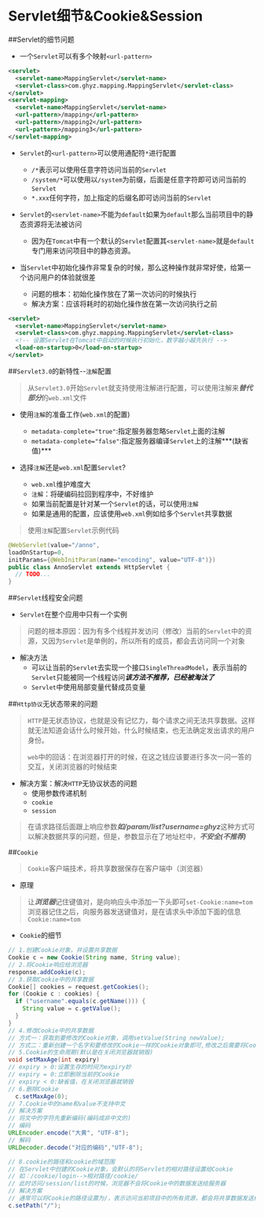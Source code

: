 # Servlet细节&Cookie&Session
##Servlet的细节问题
* 一个`Servlet`可以有多个映射`<url-pattern>`

```xml
<servlet>
  <servlet-name>MappingServlet</servlet-name>
  <servlet-class>com.ghyz.mapping.MappingServlet</servlet-class>
</servlet>
<servlet-mapping>
  <servlet-name>MappingServlet</servlet-name>
  <url-pattern>/mapping</url-pattern>
  <url-pattern>/mapping2</url-pattern>
  <url-pattern>/mapping3</url-pattern>
</servlet-mapping>
```

* `Servlet`的`<url-pattern>`可以使用通配符`*`进行配置
  * `/*`表示可以使用任意字符访问当前的`Servlet`
  * `/system/*`可以使用以`/system`为前缀，后面是任意字符即可访问当前的`Servlet`
  * `*.xxx`任何字符，加上指定的后缀名即可访问当前的`Servlet`


* `Servlet`的`<servlet-name>`不能为`default`如果为`default`那么当前项目中的静态资源将无法被访问
  * 因为在`Tomcat`中有一个默认的`Servlet`配置其`<servlet-name>`就是`default`专门用来访问项目中的静态资源。


* 当`Servlet`中初始化操作非常复杂的时候，那么这种操作就非常好使，给第一个访问用户的体验就很差
  * 问题的根本：初始化操作放在了第一次访问的时候执行
  * 解决方案：应该将耗时的初始化操作放在第一次访问执行之前

```xml
<servlet>
  <servlet-name>MappingServlet</servlet-name>
  <servlet-class>com.ghyz.mapping.MappingServlet</servlet-class>
  <!-- 设置Servlet在Tomcat中启动的时候执行初始化，数字越小越先执行 -->
  <load-on-startup>0</load-on-startup>
</servlet>
```

##`Servlet3.0`的新特性--`注解`配置
>从`Servlet3.0`开始`Servlet`就支持使用注解进行配置，可以使用注解来***替代部分***的`web.xml`文件

* 使用`注解`的准备工作(`web.xml`的配置)
  * `metadata-complete="true"`:指定服务器忽略`Servlet`上面的注解
  * `metadata-complete="false"`:指定服务器编译`Servlet`上的注解***(缺省值)***


* 选择`注解`还是`web.xml`配置`Servlet`?
  * `web.xml`维护难度大
  * `注解`：将硬编码拉回到程序中，不好维护
  * 如果当前配置是针对某一个`Servlet`的话，可以使用`注解`
  * 如果是通用的配置，应该使用`web.xml`例如给多个`Servlet`共享数据

>使用`注解`配置`Servlet`示例代码
```java
@WebServlet(value="/anno", 
loadOnStartup=0, 
initParams={@WebInitParam(name="encoding", value="UTF-8")})
public class AnnoServlet extends HttpServlet {
  // TODO...
}
```

##`Servlet`线程安全问题
* `Servlet`在整个应用中只有一个实例

>问题的根本原因：因为有多个线程并发访问（修改）当前的`Servlet`中的资源，又因为`Servlet`是单例的，所以所有的成员，都会去访问同一个对象


* 解决方法
  * 可以让当前的`Servlet`去实现一个接口`SingleThreadModel`，表示当前的`Servlet`只能被同一个线程访问***该方法不推荐，已经被淘汰了***
  * `Servlet`中使用局部变量代替成员变量

##`Http协议`无状态带来的问题
>`HTTP`是无状态协议，也就是没有记忆力，每个请求之间无法共享数据。这样就无法知道会话什么时候开始，什么时候结束，也无法确定发出请求的用户身份。
>
>`web`中的回话：在浏览器打开的时候，在这之钱应该要进行多次一问一答的交互，关闭浏览器的时候结束

* 解决方案：解决`HTTP`无协议状态的问题
  * 使用参数传递机制
  * `cookie`
  * `session`

>在请求路径后面跟上响应参数***如/param/list?username=ghyz***这种方式可以解决数据共享的问题，但是，参数显示在了地址栏中，***不安全(不推荐)***



##`Cookie`
>`Cookie`客户端技术，将共享数据保存在客户端中（浏览器）

* 原理

>让***浏览器***记住键值对，是向响应头中添加一下头即可`set-Cookie:name=tom`
>浏览器记住之后，向服务器发送键值对，是在请求头中添加下面的信息`Cookie:name=tom`


* `Cookie`的细节

```java
// 1.创建Cookie对象，并设置共享数据
Cookie c = new Cookie(String name, String value);
// 2.将Cookie响应给浏览器
response.addCookie(c);
// 3.获取Cookie中的共享数据
Cookie[] cookies = request.getCookies();
for (Cookie c : cookies) {
  if ("username".equals(c.getName())) {
    String value = c.getValue();
  }
}
// 4.修改Cookie中的共享数据
// 方式一：获取到要修改的Cookie对象，调用setValue(String newValue);
// 方式二：重新创建一个名字和要修改的Cookie一样的Cookie对象即可,修改之后需要将Cookie重新发送给浏览器
// 5.Cookie的生命周期(默认是在关闭浏览器就销毁)
void setMaxAge(int expiry)
// expiry > 0:设置生存的时间为expiry妙
// expiry = 0:立即删除当前的Cookie
// expiry < 0:缺省值，在关闭浏览器就销毁
// 6.删除Cookie
  c.setMaxAge(0);
// 7.Cookie中的name和value不支持中文
// 解决方案
// 将文中的字符先重新编码(编码成非中文的)
// 编码
URLEncoder.encode("大黄", "UTF-8");
// 解码
URLDecoder.decode("对应的编码","UTF-8");

// 8.cookie的路径和cookie的域范围
// 在Servlet中创建的Cookie对象，会默认的将Servlet的相对路径设置给Cookie
// 如：/cookie/login-->相对路径/cookie/
// 此时访问/session/list的时候，浏览器不会将Cookie中的数据发送给服务器
// 解决方案
// 通常可以将Cookie的路径设置为/，表示访问当前项目中的所有资源，都会将共享数据发送给服务器
c.setPath("/");
```


